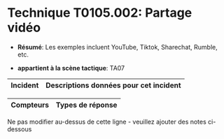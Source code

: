 # Technique T0105.002: Partage vidéo

* **Résumé**: Les exemples incluent YouTube, Tiktok, Sharechat, Rumble, etc.

* **appartient à la scène tactique**: TA07


|Incident |Descriptions données pour cet incident |
|-------- |-------------------- |



|Compteurs |Types de réponse |
|-------- |-------------- |


Ne pas modifier au-dessus de cette ligne - veuillez ajouter des notes ci-dessous